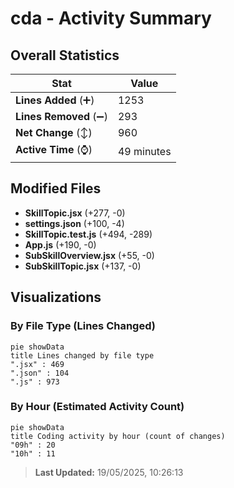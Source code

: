 # cda - Activity Summary 

## Overall Statistics

| Stat                   | Value                                                             |
| ---------------------- | ----------------------------------------------------------------- |
| **Lines Added** (➕)   | 1253                                          |
| **Lines Removed** (➖) | 293                                        |
| **Net Change** (↕)    | 960                |
| **Active Time** (⌚)   | 49 minutes |


## Modified Files
- **SkillTopic.jsx** (+277, -0)
- **settings.json** (+100, -4)
- **SkillTopic.test.js** (+494, -289)
- **App.js** (+190, -0)
- **SubSkillOverview.jsx** (+55, -0)
- **SubSkillTopic.jsx** (+137, -0)

## Visualizations

### By File Type (Lines Changed)

```mermaid
pie showData
title Lines changed by file type
".jsx" : 469
".json" : 104
".js" : 973
```

### By Hour (Estimated Activity Count)

```mermaid
pie showData
title Coding activity by hour (count of changes)
"09h" : 20
"10h" : 11
```


> **Last Updated:** 19/05/2025, 10:26:13